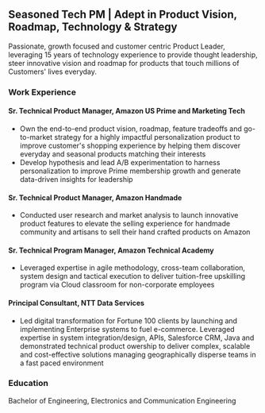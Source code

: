 ## Seasoned Tech PM | Adept in Product Vision, Roadmap, Technology & Strategy
Passionate, growth focused and customer centric Product Leader, leveraging 15 years of technology experience to provide thought leadership, steer innovative vision and roadmap for products that touch millions of Customers' lives everyday.

### Work Experience
#### Sr. Technical Product Manager, Amazon US Prime and Marketing Tech
-  Own the end-to-end product vision, roadmap, feature tradeoffs and go-to-market strategy for a highly impactful personalization product to improve customer's shopping experience by helping them discover everyday and seasonal products matching their interests
-  Develop hypothesis and lead A/B experimentation to harness personalization to improve Prime membership growth and generate data-driven insights for leadership

#### Sr. Technical Product Manager, Amazon Handmade
- Conducted user research and market analysis to launch innovative product features to elevate the selling experience for handmade community and artisans to sell their hand crafted products on Amazon

#### Sr. Technical Program Manager, Amazon Technical Academy
- Leveraged expertise in agile methodology, cross-team collaboration, system design and tactical execution to deliver tuition-free upskilling program via Cloud classroom for non-corporate employees

#### Principal Consultant, NTT Data Services
- Led digital transformation for Fortune 100 clients by launching and implementing Enterprise systems to fuel e-commerce. Leveraged expertise in system integration/design, APIs, Salesforce CRM, Java and demonstrated technical product owership to deliver complex, scalable and cost-effective solutions managing geographically disperse teams in a fast paced environment


### Education
Bachelor of Engineering, Electronics and Communication Engineering
